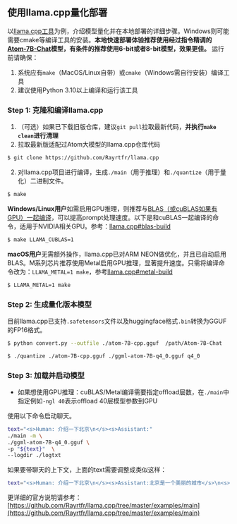 ## 使用llama.cpp量化部署

以[llama.cpp工具](https://github.com/Rayrtfr/llama.cpp)为例，介绍模型量化并在本地部署的详细步骤。Windows则可能需要cmake等编译工具的安装。**本地快速部署体验推荐使用经过指令精调的[Atom-7B-Chat](https://github.com/LlamaFamily/Llama2-Chinese?tab=readme-ov-file#%E5%9F%BA%E4%BA%8Ellama2%E7%9A%84%E4%B8%AD%E6%96%87%E9%A2%84%E8%AE%AD%E7%BB%83%E6%A8%A1%E5%9E%8Batom)模型，有条件的推荐使用6-bit或者8-bit模型，效果更佳。** 运行前请确保：

1. 系统应有`make`（MacOS/Linux自带）或`cmake`（Windows需自行安装）编译工具
2. 建议使用Python 3.10以上编译和运行该工具


### Step 1: 克隆和编译llama.cpp

1. （可选）如果已下载旧版仓库，建议`git pull`拉取最新代码，**并执行`make clean`进行清理**
1. 拉取最新版适配过Atom大模型的llama.cpp仓库代码

```bash
$ git clone https://github.com/Rayrtfr/llama.cpp
```

2. 对llama.cpp项目进行编译，生成`./main`（用于推理）和`./quantize`（用于量化）二进制文件。

```bash
$ make
```

**Windows/Linux用户**如需启用GPU推理，则推荐与[BLAS（或cuBLAS如果有GPU）一起编译](https://github.com/Rayrtfr/llama.cpp#blas-build)，可以提高prompt处理速度。以下是和cuBLAS一起编译的命令，适用于NVIDIA相关GPU。参考：[llama.cpp#blas-build](https://github.com/Rayrtfr/llama.cpp#blas-build)

```bash
$ make LLAMA_CUBLAS=1
```

**macOS用户**无需额外操作，llama.cpp已对ARM NEON做优化，并且已自动启用BLAS。M系列芯片推荐使用Metal启用GPU推理，显著提升速度。只需将编译命令改为：`LLAMA_METAL=1 make`，参考[llama.cpp#metal-build](https://github.com/Rayrtfr/llama.cpp#metal-build)

```bash
$ LLAMA_METAL=1 make
```

###  Step 2: 生成量化版本模型

目前llama.cpp已支持`.safetensors`文件以及huggingface格式`.bin`转换为GGUF的FP16格式。

```bash
$ python convert.py --outfile ./atom-7B-cpp.gguf  /path/Atom-7B-Chat

$ ./quantize ./atom-7B-cpp.gguf ./ggml-atom-7B-q4_0.gguf q4_0
```

### Step 3: 加载并启动模型


- 如果想使用GPU推理：cuBLAS/Metal编译需要指定offload层数，在`./main`中指定例如`-ngl 40`表示offload 40层模型参数到GPU


使用以下命令启动聊天。
```bash
text="<s>Human: 介绍一下北京\n</s><s>Assistant:"
./main -m \
./ggml-atom-7B-q4_0.gguf \
-p "${text}"  \
--logdir ./logtxt 
```
如果要带聊天的上下文，上面的text需要调整成类似这样：
```bash
text="<s>Human: 介绍一下北京\n</s><s>Assistant:北京是一个美丽的城市</s>\n<s>Human: 再介绍一下合肥\n</s><s>Assistant:"
```

更详细的官方说明请参考：[https://github.com/Rayrtfr/llama.cpp/tree/master/examples/main](https://github.com/Rayrtfr/llama.cpp/tree/master/examples/main)
